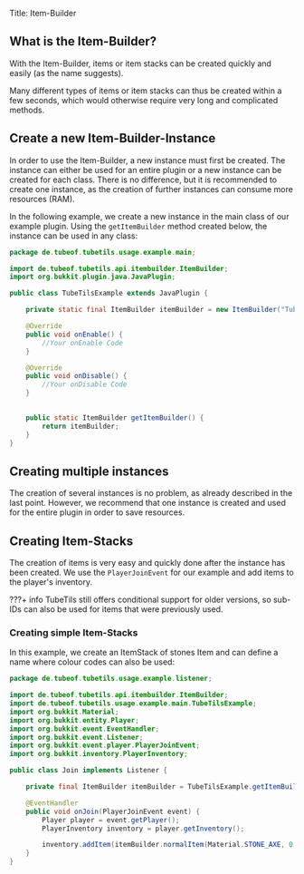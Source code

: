 Title: Item-Builder

## What is the Item-Builder?

With the Item-Builder, items or item stacks can be created quickly and easily (as the name suggests).

Many different types of items or item stacks can thus be created within a few seconds, which would otherwise require very long and complicated methods.

## Create a new Item-Builder-Instance

In order to use the Item-Builder, a new instance must first be created. The instance can either be used for an entire plugin or a new instance can be created for each class. There is no difference, but it is recommended to create one instance, as the creation of further instances can consume more resources (RAM).


In the following example, we create a new instance in the main class of our example plugin. Using the `getItemBuilder` method created below, the instance can be used in any class:

```java
package de.tubeof.tubetils.usage.example.main;

import de.tubeof.tubetils.api.itembuilder.ItemBuilder;
import org.bukkit.plugin.java.JavaPlugin;

public class TubeTilsExample extends JavaPlugin {

    private static final ItemBuilder itemBuilder = new ItemBuilder("TubeTilsExampleItemBuilder");

    @Override
    public void onEnable() {
        //Your onEnable Code
    }

    @Override
    public void onDisable() {
        //Your onDisable Code
    }
    

    public static ItemBuilder getItemBuilder() {
        return itemBuilder;
    }
}
```

## Creating multiple instances

The creation of several instances is no problem, as already described in the last point. However, we recommend that one instance is created and used for the entire plugin in order to save resources.

## Creating Item-Stacks

The creation of items is very easy and quickly done after the instance has been created.
We use the `PlayerJoinEvent` for our example and add items to the player's inventory.

???+ info
    TubeTils still offers conditional support for older versions, so sub-IDs can also be used for items that were previously used.

### Creating simple Item-Stacks

In this example, we create an ItemStack of stones Item and can define a name where colour codes can also be used:

```java
package de.tubeof.tubetils.usage.example.listener;

import de.tubeof.tubetils.api.itembuilder.ItemBuilder;
import de.tubeof.tubetils.usage.example.main.TubeTilsExample;
import org.bukkit.Material;
import org.bukkit.entity.Player;
import org.bukkit.event.EventHandler;
import org.bukkit.event.Listener;
import org.bukkit.event.player.PlayerJoinEvent;
import org.bukkit.inventory.PlayerInventory;

public class Join implements Listener {

    private final ItemBuilder itemBuilder = TubeTilsExample.getItemBuilder();

    @EventHandler
    public void onJoin(PlayerJoinEvent event) {
        Player player = event.getPlayer();
        PlayerInventory inventory = player.getInventory();

        inventory.addItem(itemBuilder.normalItem(Material.STONE_AXE, 0, "§cMega Axe"));
    }
}
```
